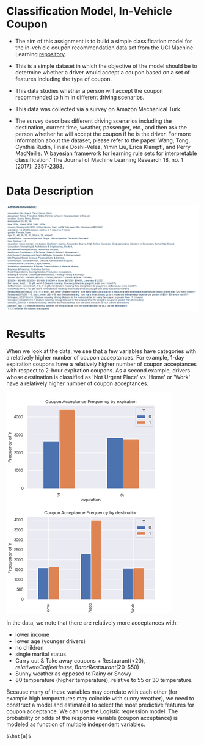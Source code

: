 # Classification Model, In-Vehicle Coupon

* The aim of this assignment is to build a simple classification model for the in-vehicle coupon recommendation data set from the UCI Machine Learning [repository](https://archive.ics.uci.edu/ml/datasets/in-vehicle+coupon+recommendation).
* This is a simple dataset in which the objective of the model should be to determine whether a driver would accept a coupon based on a set of features including the type of coupon.

* This data studies whether a person will accept the coupon recommended to him in different driving scenarios. 
* This data was collected via a survey on Amazon Mechanical Turk. 
* The survey describes different driving scenarios including the destination, current time, weather, passenger, etc., and then ask the person whether he will accept the coupon if he is the driver. For more information about the dataset, please refer to the paper:
Wang, Tong, Cynthia Rudin, Finale Doshi-Velez, Yimin Liu, Erica Klampfl, and Perry MacNeille. 'A bayesian framework for learning rule sets for interpretable classification.' The Journal of Machine Learning Research 18, no. 1 (2017): 2357-2393.

# Data Description

![alt text](https://github.com/manuzrpEd/ClassificationModel-InVehicleCoupon/blob/main/DataDescription.png?raw=true)

# Results

When we look at the data, we see that a few variables have categories with a relatively higher number of coupon acceptances. For example, 1-day expiration coupons have a relatively higher number of coupon acceptances with respect to 2-hour expiration coupons. As a second example, drivers whose destination is classified as 'Not Urgent Place' vs 'Home' or 'Work' have a relatively higher number of coupon acceptances.

<p float="left">
  <img src="https://github.com/manuzrpEd/ClassificationModel-InVehicleCoupon/blob/main/img/crosstab_expiration.png" alt="crosstab_expiration"/>
  <img src="https://github.com/manuzrpEd/ClassificationModel-InVehicleCoupon/blob/main/img/crosstab_destination.png" alt="crosstab_destination"/>
 </p>
 
 In the data, we note that there are relatively more acceptances with:

* lower income
* lower age (younger drivers)
* no children
* single marital status
* Carry out & Take away coupons + Restaurant(<$20), relative to Coffee House, Bar or Restaurant($20-$50) 
* Sunny weather as opposed to Rainy or Snowy 
* 80 temperature (higher temperature), relative to 55 or 30 temperature.

Because many of these variables may correlate with each other (for example high temperatures may coincide with sunny weather), we need to construct a model and estimate it to select the most predictive features for coupon acceptance. We can use the Logistic regression model. The probability or odds of the response variable (coupon acceptance) is modeled as function of multiple independent variables.

 	$\hat{a}$

 




